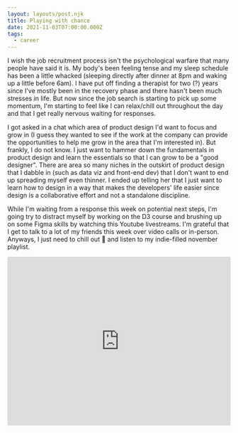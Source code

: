 ```yaml
---
layout: layouts/post.njk
title: Playing with chance
date: 2021-11-03T07:00:00.000Z
tags:
  - career
---
```

I wish the job recruitment process isn't the psychological warfare that many people have said it is. My body's been feeling tense and my sleep schedule has been a little whacked (sleeping directly after dinner at 8pm and waking up a little before 6am). I have put off finding a therapist for two (?) years since I've mostly been in the recovery phase and there hasn't been much stresses in life. But now since the job search is starting to pick up some momentum, I'm starting to feel like I can relax/chill out throughout the day and that I get really nervous waiting for responses. 

I got asked in a chat which area of product design I'd want to focus and grow in (I guess they wanted to see if the work at the company can provide the opportunities to help me grow in the area that I'm interested in). But frankly, I do not know. I just want to hammer down the fundamentals in product design and learn the essentials so that I can grow to be a "good designer". There are area so many niches in the outskirt of product design that I dabble in (such as data viz and front-end dev) that I don't want to end up spreading myself even thinner. I ended up telling her that I just want to learn how to design in a way that makes the developers' life easier since design is a collaborative effort and not a standalone discipline. 

While I'm waiting from a response this week on potential next steps, I'm going try to distract myself by working on the D3 course and brushing up on some Figma skills by watching this Youtube livestreams. I'm grateful that I get to talk to a lot of my friends this week over video calls or in-person. Anyways, I just need to chill out 🍃 and listen to my indie-filled november playlist.

<iframe src="https://open.spotify.com/embed/playlist/5mWRPj30SsNaaVcEJVJbZK" width="100%" height="380" frameBorder="0" allowtransparency="true" allow="encrypted-media"></iframe>